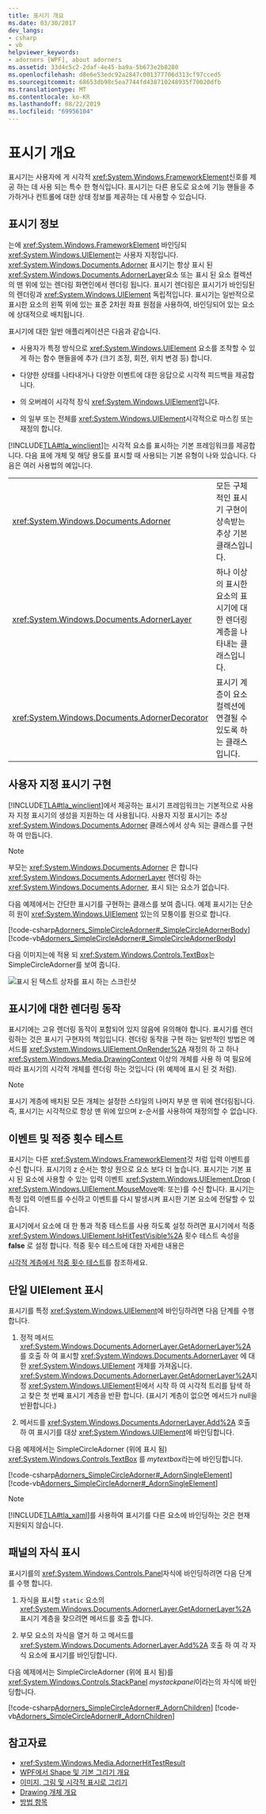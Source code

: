 ```yaml
---
title: 표시기 개요
ms.date: 03/30/2017
dev_langs:
- csharp
- vb
helpviewer_keywords:
- adorners [WPF], about adorners
ms.assetid: 33d4c5c2-2daf-4e45-ba9a-5b673e2b8280
ms.openlocfilehash: d8e6e53edc92a2847c001377706d313cf97cced5
ms.sourcegitcommit: 68653db98c5ea7744fd438710248935f70020dfb
ms.translationtype: MT
ms.contentlocale: ko-KR
ms.lasthandoff: 08/22/2019
ms.locfileid: "69956104"
---
```

# <a name="adorners-overview"></a>표시기 개요
표시기는 사용자에 게 시각적 <xref:System.Windows.FrameworkElement>신호를 제공 하는 데 사용 되는 특수 한 형식입니다. 표시기는 다른 용도로 요소에 기능 핸들을 추가하거나 컨트롤에 대한 상태 정보를 제공하는 데 사용할 수 있습니다.  

<a name="about_Adorners"></a>   
## <a name="about-adorners"></a>표시기 정보  
 는에 <xref:System.Windows.FrameworkElement> 바인딩되<xref:System.Windows.UIElement>는 사용자 지정입니다. <xref:System.Windows.Documents.Adorner> 표시기는 항상 표시 된 <xref:System.Windows.Documents.AdornerLayer>요소 또는 표시 된 요소 컬렉션의 맨 위에 있는 렌더링 화면인에서 렌더링 됩니다. 표시기 렌더링은 표시기가 바인딩된의 렌더링과 <xref:System.Windows.UIElement> 독립적입니다. 표시기는 일반적으로 표시한 요소의 왼쪽 위에 있는 표준 2차원 좌표 원점을 사용하여, 바인딩되어 있는 요소에 상대적으로 배치됩니다.  
  
 표시기에 대한 일반 애플리케이션은 다음과 같습니다.  
  
- 사용자가 특정 방식으로 <xref:System.Windows.UIElement> 요소를 조작할 수 있게 하는 함수 핸들을에 추가 (크기 조정, 회전, 위치 변경 등) 합니다.  
  
- 다양한 상태를 나타내거나 다양한 이벤트에 대한 응답으로 시각적 피드백을 제공합니다.  
  
- 의 오버레이 시각적 장식 <xref:System.Windows.UIElement>입니다.  
  
- 의 일부 또는 전체를 <xref:System.Windows.UIElement>시각적으로 마스킹 또는 재정의 합니다.  
  
 [!INCLUDE[TLA#tla_winclient](../../../../includes/tlasharptla-winclient-md.md)]는 시각적 요소를 표시하는 기본 프레임워크를 제공합니다. 다음 표에 개체 및 해당 용도를 표시할 때 사용되는 기본 유형이 나와 있습니다. 다음은 여러 사용법의 예입니다.  
  
|||  
|-|-|  
|<xref:System.Windows.Documents.Adorner>|모든 구체적인 표시기 구현이 상속받는 추상 기본 클래스입니다.|  
|<xref:System.Windows.Documents.AdornerLayer>|하나 이상의 표시한 요소의 표시기에 대한 렌더링 계층을 나타내는 클래스입니다.|  
|<xref:System.Windows.Documents.AdornerDecorator>|표시기 계층이 요소 컬렉션에 연결될 수 있도록 하는 클래스입니다.|  
  
<a name="implement_custom_Adorner"></a>   
## <a name="implementing-a-custom-adorner"></a>사용자 지정 표시기 구현  
 [!INCLUDE[TLA#tla_winclient](../../../../includes/tlasharptla-winclient-md.md)]에서 제공하는 표시기 프레임워크는 기본적으로 사용자 지정 표시기의 생성을 지원하는 데 사용됩니다. 사용자 지정 표시기는 추상 <xref:System.Windows.Documents.Adorner> 클래스에서 상속 되는 클래스를 구현 하 여 만듭니다.  
  
> [!NOTE]
> 부모는 <xref:System.Windows.Documents.Adorner> 은 합니다 <xref:System.Windows.Documents.AdornerLayer> 렌더링 하는 <xref:System.Windows.Documents.Adorner>, 표시 되는 요소가 없습니다.  
  
 다음 예제에서는 간단한 표시기를 구현하는 클래스를 보여 줍니다. 예제 표시기는 단순히 원이 <xref:System.Windows.UIElement> 있는의 모퉁이를 원으로 합니다.  
  
 [!code-csharp[Adorners_SimpleCircleAdorner#_SimpleCircleAdornerBody](~/samples/snippets/csharp/VS_Snippets_Wpf/Adorners_SimpleCircleAdorner/CSharp/Window1.xaml.cs#_simplecircleadornerbody)]
 [!code-vb[Adorners_SimpleCircleAdorner#_SimpleCircleAdornerBody](~/samples/snippets/visualbasic/VS_Snippets_Wpf/Adorners_SimpleCircleAdorner/VisualBasic/Window1.xaml.vb#_simplecircleadornerbody)]  
  
 다음 이미지는에 적용 되 <xref:System.Windows.Controls.TextBox>는 SimpleCircleAdorner를 보여 줍니다.  
  
 ![표시 된 텍스트 상자를 표시 하는 스크린샷](./media/adorners-overview/simplecircleadorner-textbox.png)  
  
<a name="rendering_behavior_for_Adorners"></a>   
## <a name="rendering-behavior-for-adorners"></a>표시기에 대한 렌더링 동작  
 표시기에는 고유 렌더링 동작이 포함되어 있지 않음에 유의해야 합니다. 표시기를 렌더링하는 것은 표시기 구현자의 책임입니다.   렌더링 동작을 구현 하는 일반적인 방법은 메서드를 <xref:System.Windows.UIElement.OnRender%2A> 재정의 하 고 하나 <xref:System.Windows.Media.DrawingContext> 이상의 개체를 사용 하 여 필요에 따라 표시기의 시각적 개체를 렌더링 하는 것입니다 (위 예제에 표시 된 것 처럼).  
  
> [!NOTE]
> 표시기 계층에 배치된 모든 개체는 설정한 스타일의 나머지 부분 맨 위에 렌더링됩니다. 즉, 표시기는 시각적으로 항상 맨 위에 있으며 z-순서를 사용하여 재정의할 수 없습니다.  
  
<a name="adorner_events_hittest"></a>   
## <a name="events-and-hit-testing"></a>이벤트 및 적중 횟수 테스트  
 표시기는 다른 <xref:System.Windows.FrameworkElement>것 처럼 입력 이벤트를 수신 합니다.  표시기의 z 순서는 항상 원으로 요소 보다 더 높습니다. 표시기는 기본 표시 된 요소에 사용할 수 있는 입력 이벤트 <xref:System.Windows.UIElement.Drop> ( <xref:System.Windows.UIElement.MouseMove>예: 또는)를 수신 합니다.  표시기는 특정 입력 이벤트를 수신하고 이벤트를 다시 발생시켜 표시한 기본 요소에 전달할 수 있습니다.  
  
 표시기에서 요소에 대 한 통과 적중 테스트를 사용 하도록 설정 하려면 표시기에서 적중 <xref:System.Windows.UIElement.IsHitTestVisible%2A> 횟수 테스트 속성을 **false** 로 설정 합니다.  적중 횟수 테스트에 대한 자세한 내용은  
  
 [시각적 계층에서 적중 횟수 테스트](../graphics-multimedia/hit-testing-in-the-visual-layer.md)를 참조하세요.  
  
<a name="adorn_single_element"></a>   
## <a name="adorning-a-single-uielement"></a>단일 UIElement 표시  
 표시기를 특정 <xref:System.Windows.UIElement>에 바인딩하려면 다음 단계를 수행 합니다.  
  
1. 정적 메서드 <xref:System.Windows.Documents.AdornerLayer.GetAdornerLayer%2A> 를 호출 하 여 표시할 <xref:System.Windows.Documents.AdornerLayer> 에 대 한 <xref:System.Windows.UIElement> 개체를 가져옵니다. <xref:System.Windows.Documents.AdornerLayer.GetAdornerLayer%2A>지정 <xref:System.Windows.UIElement>된에서 시작 하 여 시각적 트리를 탐색 하 고 찾은 첫 번째 표시기 계층을 반환 합니다. (표시기 계층이 없으면 메서드가 null을 반환합니다.)  
  
2. 메서드를 <xref:System.Windows.Documents.AdornerLayer.Add%2A> 호출 하 여 표시기를 대상 <xref:System.Windows.UIElement>에 바인딩합니다.  
  
 다음 예제에서는 SimpleCircleAdorner (위에 표시 됨) <xref:System.Windows.Controls.TextBox> 를 *mytextbox*라는에 바인딩합니다.  
  
 [!code-csharp[Adorners_SimpleCircleAdorner#_AdornSingleElement](~/samples/snippets/csharp/VS_Snippets_Wpf/Adorners_SimpleCircleAdorner/CSharp/Window1.xaml.cs#_adornsingleelement)]
 [!code-vb[Adorners_SimpleCircleAdorner#_AdornSingleElement](~/samples/snippets/visualbasic/VS_Snippets_Wpf/Adorners_SimpleCircleAdorner/VisualBasic/Window1.xaml.vb#_adornsingleelement)]  
  
> [!NOTE]
> [!INCLUDE[TLA#tla_xaml](../../../../includes/tlasharptla-xaml-md.md)]를 사용하여 표시기를 다른 요소에 바인딩하는 것은 현재 지원되지 않습니다.  
  
<a name="adorn_children_panel"></a>   
## <a name="adorning-the-children-of-a-panel"></a>패널의 자식 표시  
 표시기를의 <xref:System.Windows.Controls.Panel>자식에 바인딩하려면 다음 단계를 수행 합니다.  
  
1. 자식을 표시할 `static` 요소의 <xref:System.Windows.Documents.AdornerLayer.GetAdornerLayer%2A> 표시기 계층을 찾으려면 메서드를 호출 합니다.  
  
2. 부모 요소의 자식을 열거 하 고 메서드를 <xref:System.Windows.Documents.AdornerLayer.Add%2A> 호출 하 여 각 자식 요소에 표시기를 바인딩합니다.  
  
 다음 예제에서는 SimpleCircleAdorner (위에 표시 됨)를 <xref:System.Windows.Controls.StackPanel> *mystackpanel*이라는의 자식에 바인딩합니다.  
  
 [!code-csharp[Adorners_SimpleCircleAdorner#_AdornChildren](~/samples/snippets/csharp/VS_Snippets_Wpf/Adorners_SimpleCircleAdorner/CSharp/Window1.xaml.cs#_adornchildren)]
 [!code-vb[Adorners_SimpleCircleAdorner#_AdornChildren](~/samples/snippets/visualbasic/VS_Snippets_Wpf/Adorners_SimpleCircleAdorner/VisualBasic/Window1.xaml.vb#_adornchildren)]  
  
## <a name="see-also"></a>참고자료

- <xref:System.Windows.Media.AdornerHitTestResult>
- [WPF에서 Shape 및 기본 그리기 개요](../graphics-multimedia/shapes-and-basic-drawing-in-wpf-overview.md)
- [이미지, 그림 및 시각적 표시로 그리기](../graphics-multimedia/painting-with-images-drawings-and-visuals.md)
- [Drawing 개체 개요](../graphics-multimedia/drawing-objects-overview.md)
- [방법 항목](adorners-how-to-topics.md)
